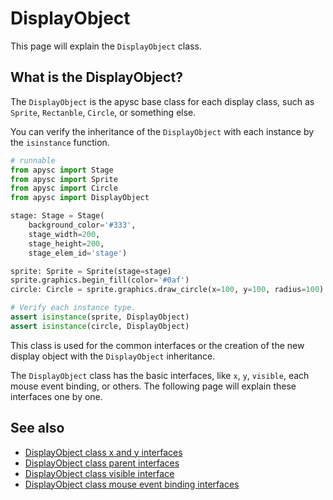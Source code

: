 # DisplayObject

This page will explain the `DisplayObject` class.

## What is the DisplayObject?

The `DisplayObject` is the apysc base class for each display class, such as  `Sprite`, `Rectanble`, `Circle`, or something else.

You can verify the inheritance of the `DisplayObject` with each instance by the `isinstance` function.

```py
# runnable
from apysc import Stage
from apysc import Sprite
from apysc import Circle
from apysc import DisplayObject

stage: Stage = Stage(
    background_color='#333',
    stage_width=200,
    stage_height=200,
    stage_elem_id='stage')

sprite: Sprite = Sprite(stage=stage)
sprite.graphics.begin_fill(color='#0af')
circle: Circle = sprite.graphics.draw_circle(x=100, y=100, radius=100)

# Verify each instance type.
assert isinstance(sprite, DisplayObject)
assert isinstance(circle, DisplayObject)
```

This class is used for the common interfaces or the creation of the new display object with the `DisplayObject` inheritance.

The `DisplayObject` class has the basic interfaces, like `x`, `y`, `visible`, each mouse event binding, or others. The following page will explain these interfaces one by one.

## See also

- [DisplayObject class x and y interfaces](display_object_x_and_y.md)
- [DisplayObject class parent interfaces](display_object_parent.md)
- [DisplayObject class visible interface](display_object_visible.md)
- [DisplayObject class mouse event binding interfaces](display_object_mouse_event.md)

